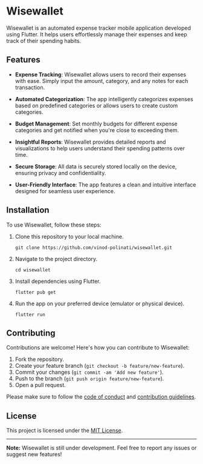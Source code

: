 # Wisewallet

Wisewallet is an automated expense tracker mobile application developed using Flutter. It helps users effortlessly manage their expenses and keep track of their spending habits.

## Features

- **Expense Tracking**: Wisewallet allows users to record their expenses with ease. Simply input the amount, category, and any notes for each transaction.

- **Automated Categorization**: The app intelligently categorizes expenses based on predefined categories or allows users to create custom categories.

- **Budget Management**: Set monthly budgets for different expense categories and get notified when you're close to exceeding them.

- **Insightful Reports**: Wisewallet provides detailed reports and visualizations to help users understand their spending patterns over time.

- **Secure Storage**: All data is securely stored locally on the device, ensuring privacy and confidentiality.

- **User-Friendly Interface**: The app features a clean and intuitive interface designed for seamless user experience.


## Installation

To use Wisewallet, follow these steps:

1. Clone this repository to your local machine.
   ```
   git clone https://github.com/vinod-polinati/wisewallet.git
   ```

2. Navigate to the project directory.
   ```
   cd wisewallet
   ```

3. Install dependencies using Flutter.
   ```
   flutter pub get
   ```

4. Run the app on your preferred device (emulator or physical device).
   ```
   flutter run
   ```

## Contributing

Contributions are welcome! Here's how you can contribute to Wisewallet:

1. Fork the repository.
2. Create your feature branch (`git checkout -b feature/new-feature`).
3. Commit your changes (`git commit -am 'Add new feature'`).
4. Push to the branch (`git push origin feature/new-feature`).
5. Open a pull request.

Please make sure to follow the [code of conduct](/CODE_OF_CONDUCT.md) and [contribution guidelines](/CONTRIBUTING.md).

## License

This project is licensed under the [MIT License](/LICENSE).

---

**Note:** Wisewallet is still under development. Feel free to report any issues or suggest new features!
